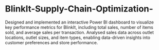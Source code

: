 # BlinkIt-Supply-Chain-Optimization-
Designed and implemented an interactive Power BI dashboard to visualize key performance metrics for BlinkIt, including total sales, number of items sold, and average sales per transaction. Analysed sales data across outlet locations, outlet sizes, and item types, enabling data-driven insights into customer preferences and store performance. 
